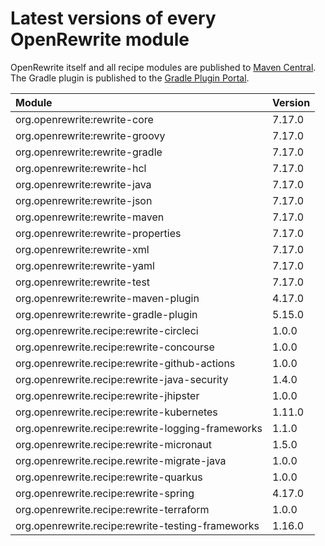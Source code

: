 # Latest versions of every OpenRewrite module

OpenRewrite itself and all recipe modules are published to [Maven Central](https://search.maven.org/search?q=org.openrewrite).
The Gradle plugin is published to the [Gradle Plugin Portal](https://plugins.gradle.org/plugin/org.openrewrite.rewrite).

| Module | Version |
| :--- | :--- |
| org.openrewrite:rewrite-core | 7.17.0 |
| org.openrewrite:rewrite-groovy | 7.17.0 |
| org.openrewrite:rewrite-gradle | 7.17.0 |
| org.openrewrite:rewrite-hcl | 7.17.0 |
| org.openrewrite:rewrite-java | 7.17.0 |
| org.openrewrite:rewrite-json | 7.17.0 |
| org.openrewrite:rewrite-maven | 7.17.0 |
| org.openrewrite:rewrite-properties | 7.17.0 |
| org.openrewrite:rewrite-xml | 7.17.0 |
| org.openrewrite:rewrite-yaml | 7.17.0 |
| org.openrewrite:rewrite-test | 7.17.0 |
| org.openrewrite:rewrite-maven-plugin | 4.17.0 |
| org.openrewrite:rewrite-gradle-plugin | 5.15.0 |
| org.openrewrite.recipe:rewrite-circleci | 1.0.0 |
| org.openrewrite.recipe:rewrite-concourse | 1.0.0 |
| org.openrewrite.recipe:rewrite-github-actions | 1.0.0 |
| org.openrewrite.recipe:rewrite-java-security | 1.4.0 |
| org.openrewrite.recipe:rewrite-jhipster | 1.0.0 |
| org.openrewrite.recipe:rewrite-kubernetes | 1.11.0 |
| org.openrewrite.recipe:rewrite-logging-frameworks | 1.1.0 |
| org.openrewrite.recipe:rewrite-micronaut | 1.5.0 |
| org.openrewrite.recipe.rewrite-migrate-java | 1.0.0 |
| org.openrewrite.recipe:rewrite-quarkus | 1.0.0 |
| org.openrewrite.recipe:rewrite-spring | 4.17.0 |
| org.openrewrite.recipe:rewrite-terraform | 1.0.0 |
| org.openrewrite.recipe:rewrite-testing-frameworks | 1.16.0 |
